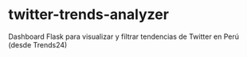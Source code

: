 # twitter-trends-analyzer
Dashboard Flask para visualizar y filtrar tendencias de Twitter en Perú (desde Trends24)
